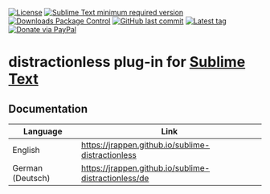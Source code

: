 [![License](https://img.shields.io/github/license/jrappen/sublime-distractionless.svg?style=flat-square)](https://github.com/jrappen/sublime-distractionless/blob/master/LICENSE)
[![Sublime Text minimum required version](https://img.shields.io/badge/Sublime%20Text-Build%204050+-orange.svg?style=flat-square)](https://www.sublimetext.com)
[![Downloads Package Control](https://img.shields.io/packagecontrol/dt/distractionless.svg?style=flat-square)](https://packagecontrol.io/packages/distractionless)
[![GitHub last commit](https://img.shields.io/github/last-commit/jrappen/sublime-distractionless.svg?style=flat-square)](https://github.com/jrappen/sublime-distractionless/commits/master)
[![Latest tag](https://img.shields.io/github/tag/jrappen/sublime-distractionless.svg?style=flat-square)](https://github.com/jrappen/sublime-distractionless/tags)
[![Donate via PayPal](https://img.shields.io/badge/paypal.me-jrappen-009cde.svg?style=flat-square)](https://www.paypal.me/jrappen)

# distractionless plug-in for [Sublime Text](https://www.sublimetext.com)

## Documentation

| Language         | Link                                                     |
|------------------|----------------------------------------------------------|
| English          | <https://jrappen.github.io/sublime-distractionless>      |
| German (Deutsch) | <https://jrappen.github.io/sublime-distractionless/de>   |

